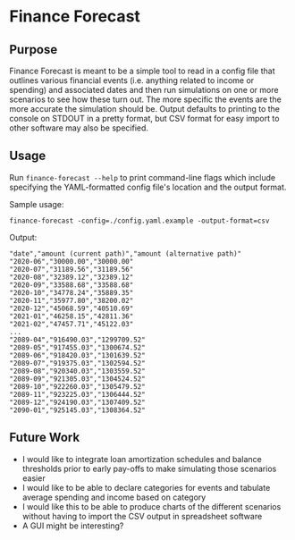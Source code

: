 # Finance Forecast

## Purpose

Finance Forecast is meant to be a simple tool to read in a config file that outlines various financial events (i.e. anything related to income or spending) and associated dates and then run simulations on one or more scenarios to see how these turn out. The more specific the events are the more accurate the simulation should be. Output defaults to printing to the console on STDOUT in a pretty format, but CSV format for easy import to other software may also be specified.

## Usage

Run `finance-forecast --help` to print command-line flags which include specifying the YAML-formatted config file's location and the output format.

Sample usage:

```
finance-forecast -config=./config.yaml.example -output-format=csv
```

Output:

```
"date","amount (current path)","amount (alternative path)"
"2020-06","30000.00","30000.00"
"2020-07","31189.56","31189.56"
"2020-08","32389.12","32389.12"
"2020-09","33588.68","33588.68"
"2020-10","34778.24","35889.35"
"2020-11","35977.80","38200.02"
"2020-12","45068.59","40510.69"
"2021-01","46258.15","42811.36"
"2021-02","47457.71","45122.03"
...
"2089-04","916490.03","1299709.52"
"2089-05","917455.03","1300674.52"
"2089-06","918420.03","1301639.52"
"2089-07","919375.03","1302594.52"
"2089-08","920340.03","1303559.52"
"2089-09","921305.03","1304524.52"
"2089-10","922260.03","1305479.52"
"2089-11","923225.03","1306444.52"
"2089-12","924190.03","1307409.52"
"2090-01","925145.03","1308364.52"
```

## Future Work

* I would like to integrate loan amortization schedules and balance thresholds prior to early pay-offs to make simulating those scenarios easier
* I would like to be able to declare categories for events and tabulate average spending and income based on category
* I would like this to be able to produce charts of the different scenarios without having to import the CSV output in spreadsheet software
* A GUI might be interesting?

